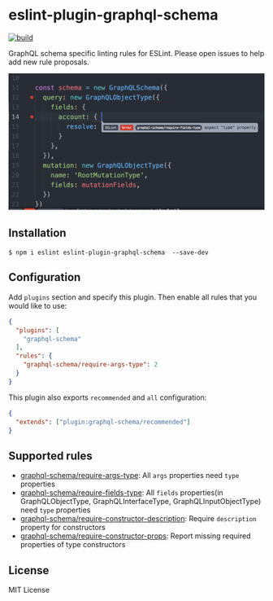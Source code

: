 # eslint-plugin-graphql-schema

[![build](https://api.travis-ci.org/oyyd/eslint-plugin-graphql-schema.svg?branch=master)](https://travis-ci.org/oyyd/eslint-plugin-graphql-schema)

GraphQL schema specific linting rules for ESLint. Please open issues to help add new rule proposals.

![effects](screenshot.png)

## Installation

```
$ npm i eslint eslint-plugin-graphql-schema  --save-dev
```

## Configuration

Add `plugins` section and specify this plugin. Then enable all rules that you would like to use:

```json
{
  "plugins": [
    "graphql-schema"
  ],
  "rules": {
    "graphql-schema/require-args-type": 2
  }
}
```

This plugin also exports `recommended` and `all` configuration:

```json
{
  "extends": ["plugin:graphql-schema/recommended"]
}
```

## Supported rules

- [graphql-schema/require-args-type](docs/rules/require-args-type.md): All `args` properties need `type` properties
- [graphql-schema/require-fields-type](docs/rules/require-fields-type.md): All `fields` properties(in GraphQLObjectType, GraphQLInterfaceType, GraphQLInputObjectType) need `type` properties
- [graphql-schema/require-constructor-description](docs/rules/require-constructor-description.md): Require `description` property for constructors
- [graphql-schema/require-constructor-props](docs/rules/require-constructor-props.md): Report missing required properties of type constructors

## License

MIT License
